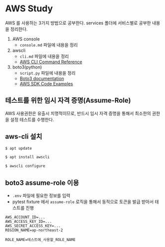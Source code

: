 # AWS Study

AWS 를 사용하는 3가지 방법으로 공부한다. services 폴더에 서비스별로 공부한 내용을 정리한다.

1. AWS console
    - `console.md` 파일에 내용을 정리
2. awscli
    - `cli.md` 파일에 내용을 정리
    - [AWS CLI Command Reference](https://docs.aws.amazon.com/cli/latest)
3. boto3(python)
    - `script.py` 파일에 내용을 정리
    - [Boto3 documentation](https://boto3.amazonaws.com/v1/documentation/api/latest/index.html)
    - [AWS SDK Code Examples](https://github.com/awsdocs/aws-doc-sdk-examples)

## 테스트를 위한 임시 자격 증명(Assume-Role)

AWS 사용권한은 유출시 치명적이므로, 반드시 임시 자격 증명을 통해서 최소한의 권한을 설정 테스트를 수행한다.

## aws-cli 설치

```bash
$ apt update

$ apt install awscli
```

```bash
$ awscli configure
```

## boto3 assume-role 이용

- `.env` 파일에 필요한 정보를 입력
- pytest fixture 에서 `assume-role` 로직을 통해서 동적으로 토큰을 발급 받아서 테스트를 진행

```text
AWS_ACCOUNT_ID=...
AWS_ACCESS_KEY_ID=...
AWS_SECRET_ACCESS_KEY=...
REGION_NAME=ap-northeast-2

ROLE_NAME=테스트에_사용할_ROLE_NAME
```
